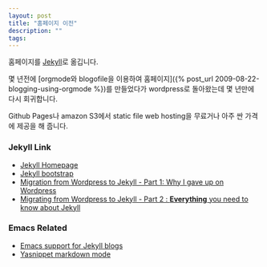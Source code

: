 ```yaml
---
layout: post
title: "홈페이지 이전"
description: ""
tags: 
---
```


홈페이지를 [Jekyll](http://jekyllrb.com)로 옮깁니다.

몇 년전에 [orgmode와 blogofile을 이용하여 홈페이지]({% post_url 2009-08-22-blogging-using-orgmode %})를
만들었다가 wordpress로 돌아왔는데 몇 년만에 다시 회귀합니다.

<!-- more -->

Github Pages나 amazon S3에서 static file web hosting을 무료거나 아주 싼 가격에 제공을 해 줍니다.

### Jekyll Link

- [Jekyll Homepage](http://jekyllrb.com)
- [Jekyll bootstrap](http://jekyllbootstrap.com)
- [Migration from Wordpress to Jekyll - Part 1: Why I gave up on Wordpress](http://vitobotta.com/migrating-from-wordpress-to-jekyll-part-one-why-i-gave-up-on-wordpress)
- [Migrating from Wordpress to Jekyll - Part 2 : **Everything** you need to know about Jekyll](http://vitobotta.com/how-to-migrate-from-wordpress-to-jekyll)


### Emacs Related

- [Emacs support for Jekyll blogs](https://github.com/jmjeong/jmjeong-emacs/blob/master/vendor/jekyll.el)
- [Yasnippet markdown mode](https://github.com/jmjeong/jmjeong-emacs/tree/master/snippets/markdown-mode)
